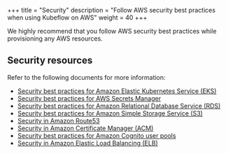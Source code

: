 +++
title = "Security"
description = "Follow AWS security best practices when using Kubeflow on AWS"
weight = 40
+++

We highly recommend that you follow AWS security best practices while provisioning any AWS resources.

## Security resources

Refer to the following documents for more information:

* [Security best practices for Amazon Elastic Kubernetes Service (EKS)](https://aws.github.io/aws-eks-best-practices/security/docs/)  
* [Security best practices for AWS Secrets Manager](https://docs.aws.amazon.com/secretsmanager/latest/userguide/best-practices.html)  
* [Security best practices for Amazon Relational Database Service (RDS)](https://docs.aws.amazon.com/AmazonRDS/latest/UserGuide/CHAP_BestPractices.Security.html)  
* [Security best practices for Amazon Simple Storage Service (S3)](https://docs.aws.amazon.com/AmazonS3/latest/userguide/security-best-practices.html)  
* [Security in Amazon Route53](https://docs.aws.amazon.com/Route53/latest/DeveloperGuide/security.html)  
* [Security in Amazon Certificate Manager (ACM)](https://docs.aws.amazon.com/acm/latest/userguide/security.html)  
* [Security best practices for Amazon Cognito user pools](https://docs.aws.amazon.com/cognito/latest/developerguide/managing-security.html)  
* [Security in Amazon Elastic Load Balancing (ELB)](https://docs.aws.amazon.com/elasticloadbalancing/latest/userguide/security.html)

